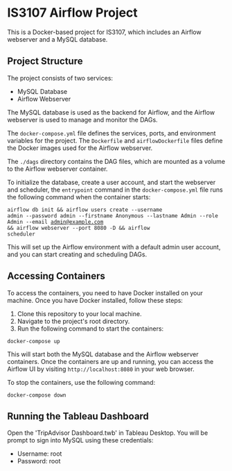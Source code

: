 # IS3107 Airflow Project

This is a Docker-based project for IS3107, which includes an Airflow webserver and a MySQL database. 

## Project Structure

The project consists of two services:

- MySQL Database
- Airflow Webserver

The MySQL database is used as the backend for Airflow, and the Airflow webserver is used to manage and monitor the DAGs.

The `docker-compose.yml` file defines the services, ports, and environment variables for the project. The `Dockerfile` and `airflowDockerfile` files define the Docker images used for the Airflow webserver. 

The `./dags` directory contains the DAG files, which are mounted as a volume to the Airflow webserver container.

To initialize the database, create a user account, and start the webserver and scheduler, the `entrypoint` command in the `docker-compose.yml` file runs the following command when the container starts:

<code>airflow db init &&
airflow users create --username admin --password admin --firstname Anonymous --lastname Admin --role Admin --email admin@example.com &&
airflow webserver --port 8080 -D &&
airflow scheduler</code>

This will set up the Airflow environment with a default admin user account, and you can start creating and scheduling DAGs.


## Accessing Containers

To access the containers, you need to have Docker installed on your machine. Once you have Docker installed, follow these steps:

1. Clone this repository to your local machine.
2. Navigate to the project's root directory.
3. Run the following command to start the containers:

`docker-compose up`

This will start both the MySQL database and the Airflow webserver containers. Once the containers are up and running, you can access the Airflow UI by visiting `http://localhost:8080` in your web browser. 

To stop the containers, use the following command:

`docker-compose down`

## Running the Tableau Dashboard

Open the 'TripAdvisor Dashboard.twb' in Tableau Desktop. You will be prompt to sign into MySQL using these credentials:
- Username: root
- Password: root